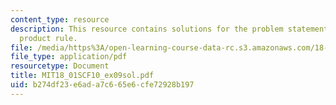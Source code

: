 ```yaml
---
content_type: resource
description: This resource contains solutions for the problem statements related to
  product rule.
file: /media/https%3A/open-learning-course-data-rc.s3.amazonaws.com/18-01sc-single-variable-calculus-fall-2010/b274df23e6ada7c665e6cfe72928b197_MIT18_01SCF10_ex09sol.pdf
file_type: application/pdf
resourcetype: Document
title: MIT18_01SCF10_ex09sol.pdf
uid: b274df23-e6ad-a7c6-65e6-cfe72928b197
---
```

